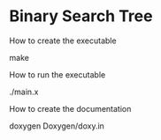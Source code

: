 # Binary Search Tree

How to create the executable

make

How to run the executable

./main.x

How to create the documentation

doxygen Doxygen/doxy.in

